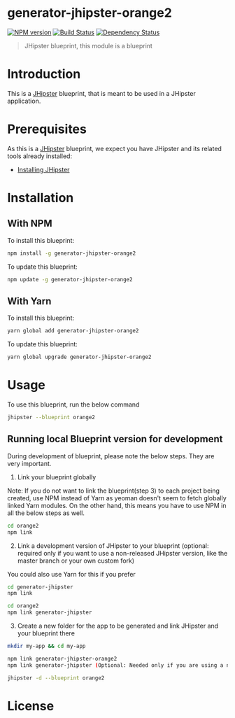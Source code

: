 # generator-jhipster-orange2
[![NPM version][npm-image]][npm-url] [![Build Status][travis-image]][travis-url] [![Dependency Status][daviddm-image]][daviddm-url]
> JHipster blueprint, this module is a blueprint

# Introduction

This is a [JHipster](https://www.jhipster.tech/) blueprint, that is meant to be used in a JHipster application.

# Prerequisites

As this is a [JHipster](https://www.jhipster.tech/) blueprint, we expect you have JHipster and its related tools already installed:

- [Installing JHipster](https://www.jhipster.tech/installation/)

# Installation

## With NPM

To install this blueprint:

```bash
npm install -g generator-jhipster-orange2
```

To update this blueprint:

```bash
npm update -g generator-jhipster-orange2
```

## With Yarn

To install this blueprint:

```bash
yarn global add generator-jhipster-orange2
```

To update this blueprint:

```bash
yarn global upgrade generator-jhipster-orange2
```

# Usage

To use this blueprint, run the below command

```bash
jhipster --blueprint orange2
```


## Running local Blueprint version for development

During development of blueprint, please note the below steps. They are very important.

1. Link your blueprint globally 

Note: If you do not want to link the blueprint(step 3) to each project being created, use NPM instead of Yarn as yeoman doesn't seem to fetch globally linked Yarn modules. On the other hand, this means you have to use NPM in all the below steps as well.

```bash
cd orange2
npm link
```

2. Link a development version of JHipster to your blueprint (optional: required only if you want to use a non-released JHipster version, like the master branch or your own custom fork)

You could also use Yarn for this if you prefer

```bash
cd generator-jhipster
npm link

cd orange2
npm link generator-jhipster
```

3. Create a new folder for the app to be generated and link JHipster and your blueprint there

```bash
mkdir my-app && cd my-app

npm link generator-jhipster-orange2
npm link generator-jhipster (Optional: Needed only if you are using a non-released JHipster version)

jhipster -d --blueprint orange2

```

# License



[npm-image]: https://img.shields.io/npm/v/generator-jhipster-orange2.svg
[npm-url]: https://npmjs.org/package/generator-jhipster-orange2
[travis-image]: https://travis-ci.org/B-batman12thy/generator-jhipster-orange2.svg?branch=master
[travis-url]: https://travis-ci.org/B-batman12thy/generator-jhipster-orange2
[daviddm-image]: https://david-dm.org/B-batman12thy/generator-jhipster-orange2.svg?theme=shields.io
[daviddm-url]: https://david-dm.org/B-batman12thy/generator-jhipster-orange2
